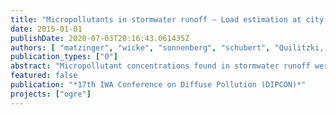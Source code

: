 ```yaml
---
title: "Micropollutants in stormwater runoff – Load estimation at city scale"
date: 2015-01-01
publishDate: 2020-07-03T20:16:43.061435Z
authors: [ "matzinger", "wicke", "sonnenberg", "schubert", "Quilitzki, J.", "caradot", "Heinzmann, B.", "Dünnbier, U.", "von Seggern, D.", "rouault" ]
publication_types: ["0"]
abstract: "Micropollutant concentrations found in stormwater runoff were extrapolated to annual loads at the scale of the city of Berlin (impervious connected area of ~170 km2). Extrapolation was done by city structure, i.e., it was assumed that concentration patterns found in one of five specific city structure types is representative for every area of this structure type. Preliminary results show that micropollutants of several substance types can enter Berlin surface waters at loads in the order of kg/yr via stormwater runoff: plasticizers (e.g., sum of Di-iso-decylphthalate and Di-iso-nonylphthalate at 770 kg/yr), flame retardants (e.g., tris(2-butoxyethyl) phosphate (TBEP) at 89 kg/yr), biocides from different sources (e.g., Glyphosate at 17 kg/yr and Mecoprop at 30 kg/yr), vulcanizing accelerator benzothiazole (as sum of benzothiazole and metabolites methylthiobenzothiazole and hydroxybenzothiazole at 65 kg/yr) and combustion byproduct polycyclic aromatic hydrocarbons PAH 16 (sum of 16 EPA PAH at 107 kg/yr). These loads are in a similar order of magnitude as micropollutants that enter Berlin surface waters via (treated) sewage, such as pharmaceutical residues carbamazepine and ibuprofen with estimated annual loads of 436 kg/yr and 35 kg/yr, respectively."
featured: false
publication: "*17th IWA Conference on Diffuse Pollution (DIPCON)*"
projects: ["ogre"]
---
```


